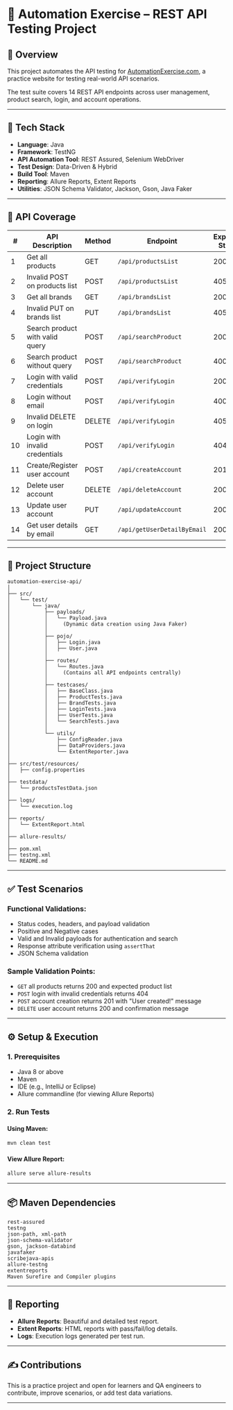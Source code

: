 # 🧪 Automation Exercise – REST API Testing Project

## 📌 Overview

This project automates the API testing for [AutomationExercise.com](https://automationexercise.com), a practice website for testing real-world API scenarios.

The test suite covers 14 REST API endpoints across user management, product search, login, and account operations.

---

## 🧰 Tech Stack

* **Language**: Java
* **Framework**: TestNG
* **API Automation Tool**: REST Assured, Selenium WebDriver
* **Test Design**: Data-Driven & Hybrid
* **Build Tool**: Maven
* **Reporting**: Allure Reports, Extent Reports
* **Utilities**: JSON Schema Validator, Jackson, Gson, Java Faker

---

## 🔗 API Coverage

| #  | API Description                 | Method | Endpoint                    | Expected Status |
| -- | ------------------------------- | ------ | --------------------------- | --------------- |
| 1  | Get all products                | GET    | `/api/productsList`         | 200             |
| 2  | Invalid POST on products list   | POST   | `/api/productsList`         | 405             |
| 3  | Get all brands                  | GET    | `/api/brandsList`           | 200             |
| 4  | Invalid PUT on brands list      | PUT    | `/api/brandsList`           | 405             |
| 5  | Search product with valid query | POST   | `/api/searchProduct`        | 200             |
| 6  | Search product without query    | POST   | `/api/searchProduct`        | 400             |
| 7  | Login with valid credentials    | POST   | `/api/verifyLogin`          | 200             |
| 8  | Login without email             | POST   | `/api/verifyLogin`          | 400             |
| 9  | Invalid DELETE on login         | DELETE | `/api/verifyLogin`          | 405             |
| 10 | Login with invalid credentials  | POST   | `/api/verifyLogin`          | 404             |
| 11 | Create/Register user account    | POST   | `/api/createAccount`        | 201             |
| 12 | Delete user account             | DELETE | `/api/deleteAccount`        | 200             |
| 13 | Update user account             | PUT    | `/api/updateAccount`        | 200             |
| 14 | Get user details by email       | GET    | `/api/getUserDetailByEmail` | 200             |

---

## 📁 Project Structure

```
automation-exercise-api/
│
├── src/
│   └── test/
│       └── java/
│           ├── payloads/
│           │   └── Payload.java
│           │     (Dynamic data creation using Java Faker)
│           │
│           ├── pojo/
│           │   ├── Login.java
│           │   ├── User.java
│           │
│           ├── routes/
│           │   └── Routes.java
│           │     (Contains all API endpoints centrally)
│           │
│           ├── testcases/
│           │   ├── BaseClass.java
│           │   ├── ProductTests.java
│           │   ├── BrandTests.java
│           │   ├── LoginTests.java
│           │   ├── UserTests.java
│           │   └── SearchTests.java
│           │
│           └── utils/
│               ├── ConfigReader.java
│               ├── DataProviders.java
│               └── ExtentReporter.java
│
├── src/test/resources/
│   ├── config.properties
│
├── testdata/
│   └── productsTestData.json
│
├── logs/
│   └── execution.log
│
├── reports/
│   └── ExtentReport.html
│
├── allure-results/
│
├── pom.xml
├── testng.xml
└── README.md
```

---

## ✅ Test Scenarios

### Functional Validations:

* Status codes, headers, and payload validation
* Positive and Negative cases
* Valid and Invalid payloads for authentication and search
* Response attribute verification using `assertThat`
* JSON Schema validation

### Sample Validation Points:

* `GET` all products returns 200 and expected product list
* `POST` login with invalid credentials returns 404
* `POST` account creation returns 201 with "User created!" message
* `DELETE` user account returns 200 and confirmation message

---

## ⚙️ Setup & Execution

### 1. Prerequisites

* Java 8 or above
* Maven
* IDE (e.g., IntelliJ or Eclipse)
* Allure commandline (for viewing Allure Reports)

### 2. Run Tests

#### Using Maven:

```bash
mvn clean test
```

#### View Allure Report:

```bash
allure serve allure-results
```

---

## 📦 Maven Dependencies

```Key libraries included in pom.xml:
rest-assured
testng
json-path, xml-path
json-schema-validator
gson, jackson-databind
javafaker
scribejava-apis
allure-testng
extentreports
Maven Surefire and Compiler plugins

```

---

## 🧪 Reporting

* **Allure Reports**: Beautiful and detailed test report.
* **Extent Reports**: HTML reports with pass/fail/log details.
* **Logs**: Execution logs generated per test run.

---

## ✍️ Contributions

This is a practice project and open for learners and QA engineers to contribute, improve scenarios, or add test data variations.

---
